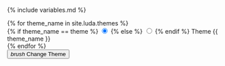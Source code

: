 <!-- markdownlint-disable -->
{% include variables.md %}

<div id="theme-pannel" data-turbolinks-permanent class="d-none d-block-m fix-r fix-b zi-high mr-large mb-large">

  <div class="btns-x btns-margin jc-end" data-toggle-target="change_theme">
    {% for theme_name in site.luda.themes %}
    <div class="theme-pannel-option btn-radio btn-hollow-dark bc-main circle">
      {% if theme_name == theme %}
      <input class="change-theme" checked type="radio" name="theme_pannel_apply_theme" value="{{ theme_name }}">
      {% else %}
      <input class="change-theme" type="radio" name="theme_pannel_apply_theme" value="{{ theme_name }}">
      {% endif %}
      <label class="bd-none circle sd-high tt-cap">Theme {{ theme_name }}</label>
    </div>
    {% endfor %}
    <div class="btn btn-light btn-ico circle sd-high" data-toggle data-toggle-for="change_theme_trigger">
      <i class="ico ico-cross"></i>
    </div>
  </div>

  <button class="theme-pannel-trigger btn btn-ico-left btn-dark toggle-active mb-small mr-small circle sd-high" data-toggle-for="change_theme" data-toggle-target="change_theme_trigger" data-toggle>
    <i class="ico material-icons">brush</i>
    Change Theme
  </button>

</div>